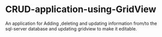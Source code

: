 # CRUD-application-using-GridView
An application for Adding ,deleting and updating information from/to the sql-server database and updating gridview to make it editable. 
